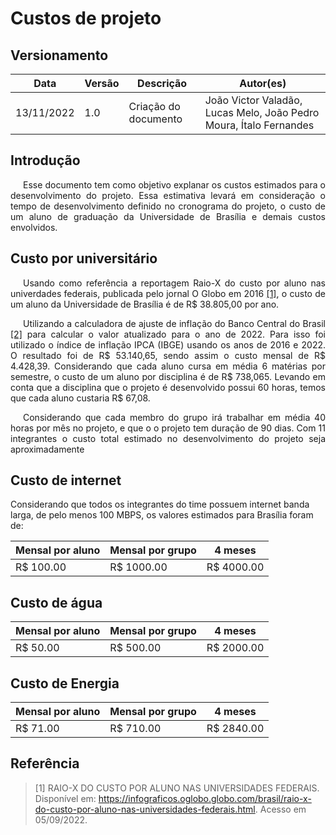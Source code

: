 # Custos de projeto

## Versionamento

| Data | Versão | Descrição | Autor(es) |
|------|------|------|------|
|13/11/2022|1.0|Criação do documento| João Victor Valadão, Lucas Melo, João Pedro Moura, Ítalo Fernandes |

## Introdução

<p align="justify" style="text-indent: 20px">Esse documento tem como objetivo explanar os custos estimados para o desenvolvimento do projeto. Essa  estimativa levará em consideração o tempo de desenvolvimento definido no cronograma do projeto, o custo de um aluno de graduação da Universidade de Brasília e demais custos envolvidos.
</p>

## Custo por universitário

<p align="justify" style="text-indent: 20px">
Usando  como referência a reportagem Raio-X do custo por aluno nas univerdades federais, publicada pelo jornal O Globo em 2016 <a href=./#referencia>[1]</a>, o custo de um aluno da Universidade de Brasília é de R$ 38.805,00 por ano.</p>

<p align="justify" style="text-indent: 20px">
Utilizando a calculadora de ajuste de inflação do Banco Central do Brasil <a href=./#referencia>[2]</a> para calcular o valor atualizado para o ano de 2022. Para isso foi utilizado o índice de inflação IPCA (IBGE) usando os anos de 2016 e 2022. O resultado foi de R$ 53.140,65, sendo assim o custo mensal de R$ 4.428,39. Considerando que cada aluno cursa em média 6 matérias por semestre, o custo de um aluno por disciplina é de R$ 738,065. Levando em conta que a disciplina que o projeto é desenvolvido possui 60 horas, temos que cada aluno custaria R$ 67,08.
</p>


<p align="justify" style="text-indent: 20px">Considerando que cada membro do grupo irá trabalhar em média 40 horas por mês no projeto, e que o o projeto tem duração de 90 dias. Com 11 integrantes o custo total estimado no desenvolvimento do projeto seja aproximadamente</p>

## Custo de internet

Considerando que todos os integrantes do time possuem internet banda larga, de pelo menos 100 MBPS, os valores estimados para Brasília foram de:

| Mensal por aluno | Mensal por grupo    | 4 meses      |
| ---------------- | --------------      | -------      |
| R$ 100.00        | R$ 1000.00          | R$ 4000.00   |


## Custo de água

| Mensal por aluno | Mensal por grupo    | 4 meses      |
| ---------------- | --------------      | -------      |
| R$ 50.00         | R$ 500.00           | R$ 2000.00   |


## Custo de Energia

| Mensal por aluno | Mensal por grupo    | 4 meses      |
| ---------------- | --------------      | -------      |
| R$ 71.00         | R$ 710.00           | R$ 2840.00   |

## Referência

> [1] RAIO-X DO CUSTO POR ALUNO NAS UNIVERSIDADES FEDERAIS. Disponível em: https://infograficos.oglobo.globo.com/brasil/raio-x-do-custo-por-aluno-nas-universidades-federais.html. Acesso em 05/09/2022.
